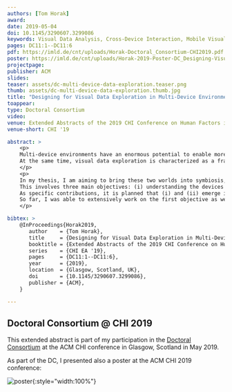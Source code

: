 ```yaml
---
authors: [Tom Horak]
award:
date: 2019-05-04
doi: 10.1145/3290607.3299086
keywords: Visual Data Analysis, Cross-Device Interaction, Mobile Visualization
pages: DC11:1--DC11:6
pdf: https://imld.de/cnt/uploads/Horak-Doctoral_Consortium-CHI2019.pdf
poster: https://imld.de/cnt/uploads/Horak-2019-Poster-DC_Designing-Visual-Data-Exploration-in-Multi-Device-Environments.pdf
projectpage:
publisher: ACM
slides:
teaser: assets/dc-multi-device-data-exploration.teaser.png
thumb: assets/dc-multi-device-data-exploration.thumb.jpg
title: "Designing for Visual Data Exploration in Multi-Device Environments"
toappear:
type: Doctoral Consortium
video:
venue: Extended Abstracts of the 2019 CHI Conference on Human Factors in Computing Systems
venue-short: CHI '19

abstract: >
    <p>
    Multi-device environments have an enormous potential to enable more flexible workflows during our daily work.
    At the same time, visual data exploration is characterized as a fragmented sensemaking process requiring a high degree of flexibility.
    </p>
    <p>
    In my thesis, I am aiming to bring these two worlds into symbiosis, specifically for sensemaking with multivariate data visualizations and graph visualizations.
    This involves three main objectives: (i) understanding the devices' roles in dynamic device ensembles and their relations to exploration patterns, (ii) identifying mechanisms for adapting visualizations for different devices while preserving a consistent perception and interaction, and, finally, (iii) supporting users and developers in designing such distributed visualization interfaces, e.g., through  specific guidelines.
    As specific contributions, it is planned that (i) and (ii) emerge into a design space, while (iii) leads to a set of heuristics.
    So far, I was able to extensively work on the first objective as well as to touch on the other two.
    </p>

bibtex: >
    @InProceedings{Horak2019,
       author    = {Tom Horak},
       title     = {Designing for Visual Data Exploration in Multi-Device Environments},
       booktitle = {Extended Abstracts of the 2019 CHI Conference on Human Factors in Computing Systems},
       series    = {CHI EA '19},
       pages     = {DC11:1--DC11:6},
       year      = {2019},
       location  = {Glasgow, Scotland, UK},
       doi       = {10.1145/3290607.3299086},
       publisher = {ACM},
    }

---
```

## Doctoral Consortium @ CHI 2019
This extended abstract is part of my participation in the [Doctoral Consortium](https://chi2019.acm.org/authors/doctoral-consortium/) at the ACM CHI conference in Glasgow, Scotland in May 2019.

As part of the DC, I presented also a poster at the ACM CHI 2019 conference:

![poster](../assets/dc.poster.jpg){:style="width:100%"}